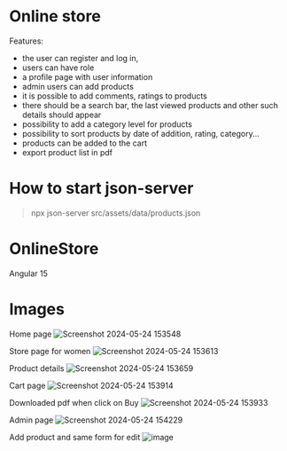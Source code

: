 # Online store
Features:

- the user can register and log in,
- users can have role
- a profile page with user information
- admin users can add products
- it is possible to add comments, ratings to products
- there should be a search bar, the last viewed products and other such details should appear
- possibility to add a category level for products
- possibility to sort products by date of addition, rating, category...
- products can be added to the cart
- export product list in pdf

# How to start json-server
> npx json-server src/assets/data/products.json

# OnlineStore

Angular 15

# Images
Home page
![Screenshot 2024-05-24 153548](https://github.com/IrinnAGrig/OnlineStore/assets/98234061/b787ef80-6ab9-42d5-b2f2-6dc5565a4009)

Store page for women
![Screenshot 2024-05-24 153613](https://github.com/IrinnAGrig/OnlineStore/assets/98234061/67de6e71-8355-4257-ad5a-4eb60255a61f)

Product details
![Screenshot 2024-05-24 153659](https://github.com/IrinnAGrig/OnlineStore/assets/98234061/dd111543-2633-4b9e-89c8-411492bf5047)

Cart page
![Screenshot 2024-05-24 153914](https://github.com/IrinnAGrig/OnlineStore/assets/98234061/70f7d923-d28f-4eca-b522-18a4780bf083)

Downloaded pdf when click on Buy
![Screenshot 2024-05-24 153933](https://github.com/IrinnAGrig/OnlineStore/assets/98234061/64041935-c802-482f-baa7-ce29c42e0fca)

Admin page 
![Screenshot 2024-05-24 154229](https://github.com/IrinnAGrig/OnlineStore/assets/98234061/a7059df9-4c73-4c46-b26e-9aa73a0cddef)

Add product and same form for edit
![image](https://github.com/IrinnAGrig/OnlineStore/assets/98234061/99bd0c3e-ea90-4ea8-b668-12a7e3979b33)

